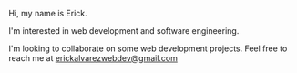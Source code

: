 Hi, my name is Erick.

I'm interested in web development and software engineering.

I'm looking to collaborate on some web development projects. Feel free to reach me at erickalvarezwebdev@gmail.com
